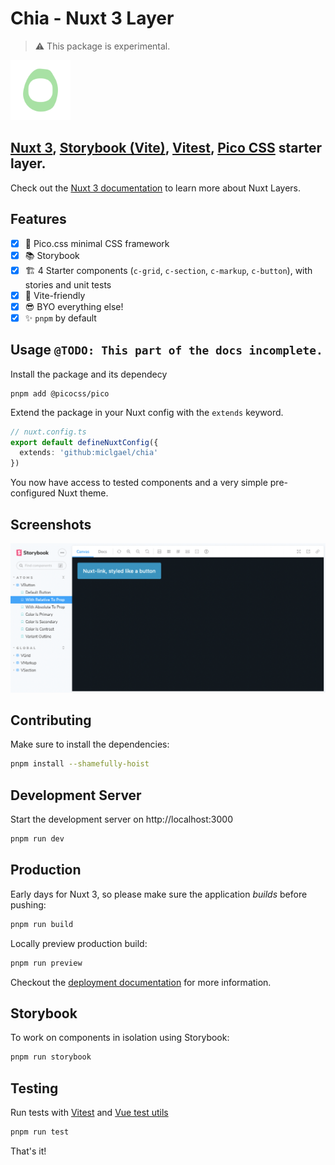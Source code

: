 # Chia - Nuxt 3 Layer

> ⚠️ This package is experimental.

<img alt="Terrible chia seed iconography" src=".github/screenshots/chia.png" width="96" height="96">

## [Nuxt 3](https://nuxt.com/), [Storybook (Vite)](https://storybook.js.org/docs/vue/builders/vite), [Vitest](https://vitest.dev/), [Pico CSS](https://picocss.com/) starter layer.

Check out the [Nuxt 3 documentation](https://nuxt.com/docs/getting-started/layers) to learn more about Nuxt Layers.

## Features

- [x] 🎨 Pico.css minimal CSS framework
- [x] 📚 Storybook
- [x] 🏗️ 4 Starter components (`c-grid`, `c-section`, `c-markup`, `c-button`), with stories and unit tests
- [x] 💚 Vite-friendly
- [x] 😎 BYO everything else!
- [x] ✨ `pnpm` by default

## Usage `@TODO: This part of the docs incomplete.`

Install the package and its dependecy

```
pnpm add @picocss/pico
```

Extend the package in your Nuxt config with the `extends` keyword.

```ts
// nuxt.config.ts
export default defineNuxtConfig({
  extends: 'github:miclgael/chia'
})
```

You now have access to tested components and a very simple pre-configured Nuxt theme. 

## Screenshots

![Screenshot of Storybook interface](.github/screenshots/storybook.png)

## Contributing

Make sure to install the dependencies:

```bash
pnpm install --shamefully-hoist
```

## Development Server

Start the development server on http://localhost:3000

```bash
pnpm run dev
```

## Production

Early days for Nuxt 3, so please make sure the application _builds_ before pushing:

```bash
pnpm run build
```

Locally preview production build:

```bash
pnpm run preview
```

Checkout the [deployment documentation](https://v3.nuxtjs.org/guide/deploy/presets) for more information.

## Storybook

To work on components in isolation using Storybook:

```bash
pnpm run storybook
```

## Testing

Run tests with [Vitest](https://vitest.dev/api/) and [Vue test utils](https://test-utils.vuejs.org/)

```bash
pnpm run test
```

That's it!

